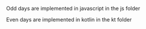Odd days are implemented in javascript in the js folder

Even days are implemented in kotlin in the kt folder
